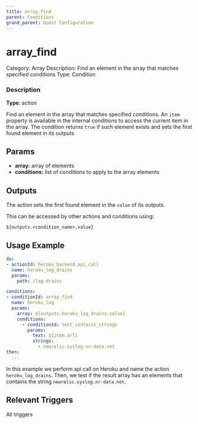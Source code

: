 ```yaml
---
title: array_find
parent: Conditions
grand_parent: Quest Configuration
---
```


# array_find

Category: Array
Description: Find an element in the array that matches specified conditions
Type: Condition

### Description

**Type**: action

Find an element in the array that matches specified conditions. An `item` property is available in the internal conditions to access the current item in the array. The condition returns `true` if such element exists and sets the first found element in its outputs

## Params

- **array:** array of elements
- **conditions:** list of conditions to apply to the array elements

## Outputs

The action sets the first found element in the `value` of its outputs.

This can be accessed by other actions and conditions using:

`${outputs.<condition_name>.value}`

## Usage Example

```yaml
do:
- actionId: heroku_backend_api_call
  name: heroku_log_drains
  params:
    path: /log-drains

conditions:
- conditionId: array_find
  name: heroku_log
  params:
    array: ${outputs.heroku_log_drains.value}
    conditions:
      - conditionId: text_contains_strings
        params: 
          text: ${item.url}
          strings: 
            - newrelic.syslog.nr-data.net
then:
  ...
```

In this example we perform api call on Heroku and name the action `heroku_log_drains`. Then, we test if the result array has an elements that contains the string `newrelic.syslog.nr-data.net`.

## Relevant Triggers

All triggers
